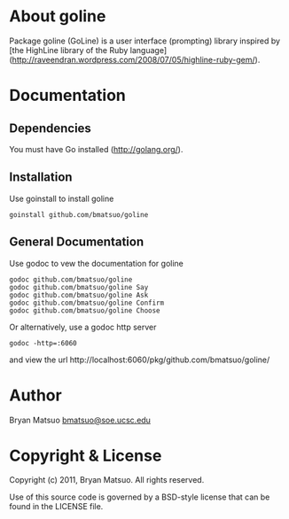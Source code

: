 About goline
=============

Package goline (GoLine) is a user interface (prompting) library inspired by
[the HighLine library of the Ruby language]
(http://raveendran.wordpress.com/2008/07/05/highline-ruby-gem/).

Documentation
=============

Dependencies
-------------

You must have Go installed (http://golang.org/). 

Installation
-------------

Use goinstall to install goline

    goinstall github.com/bmatsuo/goline

General Documentation
---------------------

Use godoc to vew the documentation for goline

    godoc github.com/bmatsuo/goline
    godoc github.com/bmatsuo/goline Say
    godoc github.com/bmatsuo/goline Ask
    godoc github.com/bmatsuo/goline Confirm
    godoc github.com/bmatsuo/goline Choose

Or alternatively, use a godoc http server

    godoc -http=:6060

and view the url http://localhost:6060/pkg/github.com/bmatsuo/goline/

Author
======

Bryan Matsuo <bmatsuo@soe.ucsc.edu>

Copyright & License
===================

Copyright (c) 2011, Bryan Matsuo.
All rights reserved.

Use of this source code is governed by a BSD-style license that can be
found in the LICENSE file.
